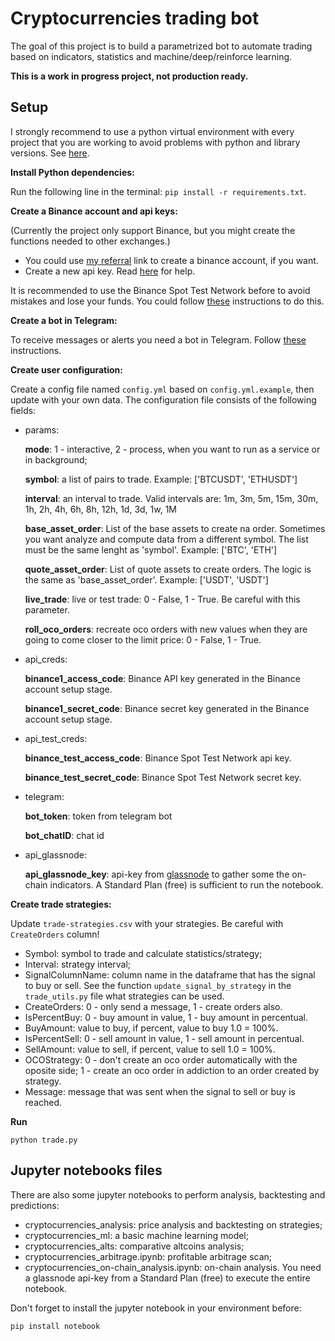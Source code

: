 # Cryptocurrencies trading bot
The goal of this project is to build a parametrized bot to automate trading based on indicators, statistics and machine/deep/reinforce learning.

**This is a work in progress project, not production ready.**

## Setup
I strongly recommend to use a python virtual environment with every project that you are working to avoid problems with python and library versions. See [here](https://www.freecodecamp.org/news/how-to-manage-python-dependencies-using-virtual-environments/).

**Install Python dependencies:**

Run the following line in the terminal: `pip install -r requirements.txt`.

**Create a Binance account and api keys:**

(Currently the project only support Binance, but you might create the functions needed to other exchanges.)

- You could use [my referral](https://accounts.binance.com/en/register?ref=43137026) link to create a binance account, if you want.
- Create a new api key. Read [here](https://www.binance.com/en/support/faq/360002502072) for help.

It is recommended to use the Binance Spot Test Network before to avoid mistakes and lose your funds. You could follow [these](https://testnet.binance.vision/) instructions to do this.

**Create a bot in Telegram:**

To receive messages or alerts you need a bot in Telegram. Follow [these](https://medium.com/@ManHay_Hong/how-to-create-a-telegram-bot-and-send-messages-with-python-4cf314d9fa3e) instructions.

**Create user configuration:**

Create a config file named `config.yml` based on `config.yml.example`, then update with your own data. The configuration file consists of the following fields:

- params:

    **mode**: 1 - interactive, 2 - process, when you want to run as a service or in background;

    **symbol**: a list of pairs to trade. Example: ['BTCUSDT', 'ETHUSDT']

    **interval**: an interval to trade. Valid intervals are: 1m, 3m, 5m, 15m, 30m, 1h, 2h, 4h, 6h, 8h, 12h, 1d, 3d, 1w, 1M

    **base_asset_order**: List of the base assets to create na order. Sometimes you want analyze and compute data from a different symbol. The list must be the same lenght as 'symbol'. Example: ['BTC', 'ETH']

    **quote_asset_order**: List of quote assets to create orders. The logic is the same as 'base_asset_order'. Example: ['USDT', 'USDT']

    **live_trade**: live or test trade: 0 - False, 1 - True. Be careful with this parameter.
    
    **roll_oco_orders**: recreate oco orders with new values when they are going to come closer to the limit price: 0 - False, 1 - True.

- api_creds:

    **binance1_access_code**: Binance API key generated in the Binance account setup stage.

    **binance1_secret_code**: Binance secret key generated in the Binance account setup stage.

- api_test_creds:

    **binance_test_access_code**: Binance Spot Test Network api key.

    **binance_test_secret_code**: Binance Spot Test Network secret key.

- telegram:

    **bot_token**: token from telegram bot

    **bot_chatID**: chat id

- api_glassnode:

    **api_glassnode_key**: api-key from [glassnode](https://glassnode.com/) to gather some the on-chain indicators. A Standard Plan (free) is sufficient to run the notebook.


**Create trade strategies:**

Update `trade-strategies.csv` with your strategies. Be careful with `CreateOrders` column!

- Symbol: symbol to trade and calculate statistics/strategy;
- Interval: strategy interval;
- SignalColumnName: column name in the dataframe that has the signal to buy or sell. See the function `update_signal_by_strategy` in the `trade_utils.py` file what strategies can be used.
- CreateOrders: 0 - only send a message, 1 - create orders also.
- IsPercentBuy: 0 - buy amount in value, 1 - buy amount in percentual.
- BuyAmount: value to buy, if percent, value to buy 1.0 = 100%.
- IsPercentSell: 0 - sell amount in value, 1 - sell amount in percentual.
- SellAmount: value to sell, if percent, value to sell 1.0 = 100%.
- OCOStrategy: 0 - don't create an oco order automatically with the oposite side; 1 - create an oco order in addiction to an order created by strategy.
- Message: message that was sent when the signal to sell or buy is reached.

**Run**

```shell
python trade.py
```

## Jupyter notebooks files

There are also some jupyter notebooks to perform analysis, backtesting and predictions:

- cryptocurrencies_analysis: price analysis and backtesting on strategies;
- cryptocurrencies_ml: a basic machine learning model;
- cryptocurrencies_alts: comparative altcoins analysis;
- cryptocurrencies_arbitrage.ipynb: profitable arbitrage scan;
- cryptocurrencies_on-chain_analysis.ipynb: on-chain analysis. You need a glassnode api-key from a Standard Plan (free) to execute the entire notebook.

Don't forget to install the jupyter notebook in your environment before:

```shell
pip install notebook
```
